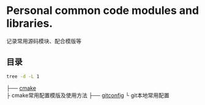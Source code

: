 
# Personal common code modules and libraries.
记录常用源码模块、配合模版等

## 目录
```bash
tree -d -L 1
```
├── [cmake]</br>
├   cmake常用配置模版及使用方法
├── [gitconfig]
└   git本地常用配置

[cmake]:(https://github.com/zucker-chen/common-modules/tree/master/cmake)
[gitconfig]:(https://github.com/zucker-chen/common-modules/tree/master/gitconfig)

